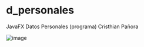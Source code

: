 # d_personales
JavaFX Datos Personales (programa)
Cristhian Pañora

![image](https://github.com/risthian-P/d_personales/assets/117744044/37870c48-5121-4f8a-8eab-6578228e7edb)
